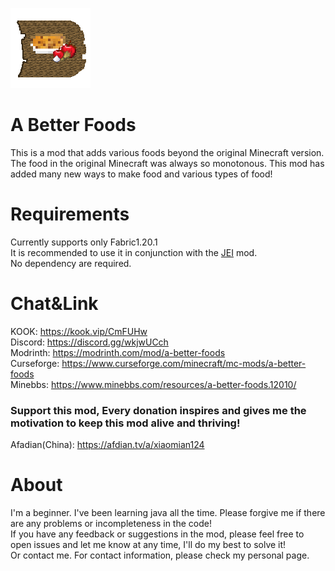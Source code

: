 ![image](https://github.com/xiaomian124/A-Better-Foods/blob/c2cdea01ae0df7a517c634321db7084a83199030/src/main/resources/icon.png)
# A Better Foods
This is a mod that adds various foods beyond the original Minecraft version.  
The food in the original Minecraft was always so monotonous. This mod has added many new ways to make food and various types of food!  
# Requirements
Currently supports only Fabric1.20.1  
It is recommended to use it in conjunction with the [JEI](https://modrinth.com/mod/jei) mod.  
No dependency are required.  
# Chat&Link
KOOK: https://kook.vip/CmFUHw  
Discord: https://discord.gg/wkjwUCch  
Modrinth: https://modrinth.com/mod/a-better-foods  
Curseforge: https://www.curseforge.com/minecraft/mc-mods/a-better-foods  
Minebbs: https://www.minebbs.com/resources/a-better-foods.12010/
### Support this mod, Every donation inspires and gives me the motivation to keep this mod alive and thriving! ###
Afadian(China): https://afdian.tv/a/xiaomian124
# About
I'm a beginner. I've been learning java all the time. Please forgive me if there are any problems or incompleteness in the code!  
If you have any feedback or suggestions in the mod, please feel free to open issues and let me know at any time, I'll do my best to solve it!  
Or contact me. For contact information, please check my personal page.  
